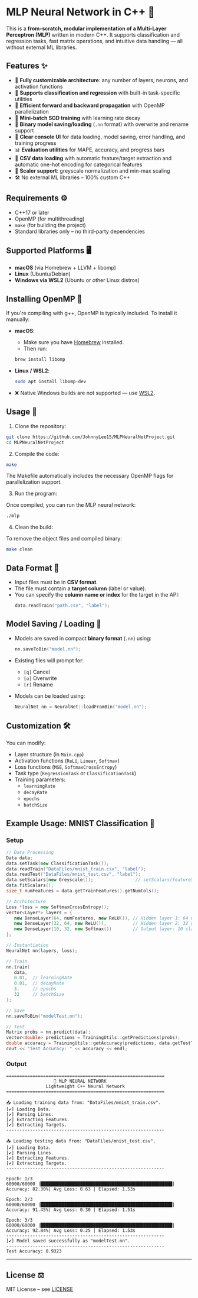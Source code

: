 # MLP Neural Network in C++ 🤖

This is a **from-scratch, modular implementation of a Multi-Layer Perceptron (MLP)** written in modern C++. It supports classification and regression tasks, fast matrix operations, and intuitive data handling — all without external ML libraries.

## Features ✨

- 🔧 **Fully customizable architecture**: any number of layers, neurons, and activation functions
- 🧠 **Supports classification and regression** with built-in task-specific utilities
- 🏃 **Efficient forward and backward propagation** with OpenMP parallelization
- 📆 **Mini-batch SGD training** with learning rate decay
- 📂 **Binary model saving/loading** (`.nn` format) with overwrite and rename support
- 🧪 **Clear console UI** for data loading, model saving, error handling, and training progress
- 📊 **Evaluation utilities** for MAPE, accuracy, and progress bars
- 📁 **CSV data loading** with automatic feature/target extraction and automatic one-hot encoding for categorical features
- 🌈 **Scaler support**: greyscale normalization and min-max scaling
- 🛠️ No external ML libraries – 100% custom C++

## Requirements ⚙️

- C++17 or later
- OpenMP (for multithreading)
- `make` (for building the project)
- Standard libraries only – no third-party dependencies

## Supported Platforms 🖥️

- **macOS** (via Homebrew + LLVM + libomp)
- **Linux** (Ubuntu/Debian)
- **Windows via WSL2** (Ubuntu or other Linux distros)

## Installing OpenMP 🧩

If you're compiling with g++, OpenMP is typically included. To install it manually:

- **macOS**:

  - Make sure you have [Homebrew](https://brew.sh/) installed.
  - Then run:
  ```bash
  brew install libomp
  ```

- **Linux / WSL2**:

  ```bash
  sudo apt install libomp-dev
  ```

- ❌ Native Windows builds are not supported — use [WSL2](https://learn.microsoft.com/en-us/windows/wsl/).

## Usage 🚀

1. Clone the repository:

  ```bash
  git clone https://github.com/JohnnyLee15/MLPNeuralNetProject.git
  cd MLPNeuralNetProject
  ```

2. Compile the code:

  ```bash
  make
  ```

  The Makefile automatically includes the necessary OpenMP flags for parallelization support.

3. Run the program:

  Once compiled, you can run the MLP neural network:

  ```bash
  ./mlp
  ```

4. Clean the build:

  To remove the object files and compiled binary:

  ```bash
  make clean
  ```

## Data Format 📂

- Input files must be in **CSV format**.
- The file must contain a **target column** (label or value).
- You can specify the **column name or index** for the target in the API:
  ```cpp
  data.readTrain("path.csv", "label");
  ```

## Model Saving / Loading 📂

- Models are saved in compact **binary format** (`.nn`) using:

  ```cpp
  nn.saveToBin("model.nn");
  ```

- Existing files will prompt for:

  - `[q]` Cancel
  - `[o]` Overwrite
  - `[r]` Rename

- Models can be loaded using:

  ```cpp
  NeuralNet nn = NeuralNet::loadFromBin("model.nn");
  ```

## Customization 🛠️

You can modify:

- Layer structure (in `Main.cpp`)
- Activation functions (`ReLU`, `Linear`, `Softmax`)
- Loss functions (`MSE`, `SoftmaxCrossEntropy`)
- Task type (`RegressionTask` or `ClassificationTask`)
- Training parameters:
  - `learningRate`
  - `decayRate`
  - `epochs`
  - `batchSize`

## Example Usage: MNIST Classification 🎯

### Setup

```cpp
// Data Processing
Data data;
data.setTask(new ClassificationTask());
data.readTrain("DataFiles/mnist_train.csv", "label");
data.readTest("DataFiles/mnist_test.csv", "label");
data.setScalars(new Greyscale());                // setScalars(featureScalar, targetScalar); only featureScalar used for classification           
data.fitScalars();
size_t numFeatures = data.getTrainFeatures().getNumCols();

// Architecture
Loss *loss = new SoftmaxCrossEntropy();
vector<Layer*> layers = {
   new DenseLayer(64, numFeatures, new ReLU()), // Hidden layer 1: 64 neurons
   new DenseLayer(32, 64, new ReLU()),          // Hidden layer 2: 32 neurons
   new DenseLayer(10, 32, new Softmax())        // Output layer: 10 classes
};

// Instantiation
NeuralNet nn(layers, loss);

// Train
nn.train(
   data,
   0.01,  // learningRate
   0.01,  // decayRate
   3,     // epochs
   32     // batchSize
);

// Save
nn.saveToBin("modelTest.nn");

// Test
Matrix probs = nn.predict(data);
vector<double> predictions = TrainingUtils::getPredictions(probs);
double accuracy = TrainingUtils::getAccuracy(predictions, data.getTestTargets());
cout << "Test Accuracy: " << accuracy << endl;
```

### Output

```
============================================================
                  🧠 MLP NEURAL NETWORK
               Lightweight C++ Neural Network
============================================================

📥 Loading training data from: "DataFiles/mnist_train.csv".
[✔] Loading Data.
[✔] Parsing Lines.
[✔] Extracting Features.
[✔] Extracting Targets.
------------------------------------------------------------

📥 Loading testing data from: "DataFiles/mnist_test.csv".
[✔] Loading Data.
[✔] Parsing Lines.
[✔] Extracting Features.
[✔] Extracting Targets.
------------------------------------------------------------

Epoch: 1/3
60000/60000 |██████████████████████████████████████████████████| Accuracy: 82.30%| Avg Loss: 0.63 | Elapsed: 1.53s

Epoch: 2/3
60000/60000 |██████████████████████████████████████████████████| Accuracy: 91.45%| Avg Loss: 0.30 | Elapsed: 1.51s

Epoch: 3/3
60000/60000 |██████████████████████████████████████████████████| Accuracy: 92.84%| Avg Loss: 0.25 | Elapsed: 1.53s
------------------------------------------------------------
[✔] Model saved successfully as "modelTest.nn".
------------------------------------------------------------
Test Accuracy: 0.9323
```
---

## License ⚖️

MIT License – see [LICENSE](https://opensource.org/licenses/MIT)

